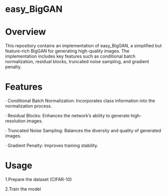 # easy_BigGAN

# Overview

This repository contains an implementation of easy_BigGAN, a simplified but feature-rich BigGAN for generating high-quality images. The implementation includes key features such as conditional batch normalization, residual blocks, truncated noise sampling, and gradient penalty.

# Features

· Conditional Batch Normalization: Incorporates class information into the normalization process.

· Residual Blocks: Enhances the network’s ability to generate high-resolution images.

· Truncated Noise Sampling: Balances the diversity and quality of generated images.

· Gradient Penalty: Improves training stability.

# Usage

1.Prepare the dataset (CIFAR-10)

2.Train the model
